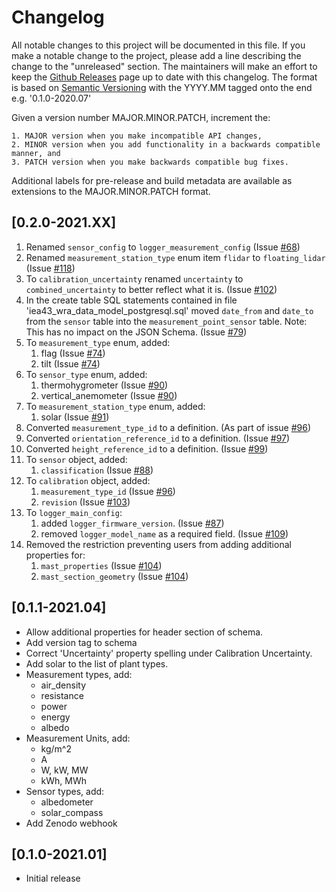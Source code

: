 # Changelog
All notable changes to this project will be documented in this file. If you make a notable change to the project, please add a line describing the change to the "unreleased" section. The maintainers will make an effort to keep the [Github Releases](https://github.com/IEA-Task-43/digital_wra_data_standard/releases) page up to date with this changelog. The format is based on [Semantic Versioning](https://semver.org/) with the YYYY.MM tagged onto the end e.g. '0.1.0-2020.07'

Given a version number MAJOR.MINOR.PATCH, increment the:

    1. MAJOR version when you make incompatible API changes,
    2. MINOR version when you add functionality in a backwards compatible manner, and
    3. PATCH version when you make backwards compatible bug fixes.

Additional labels for pre-release and build metadata are available as extensions to the MAJOR.MINOR.PATCH format.

## [0.2.0-2021.XX]
1. Renamed `sensor_config` to `logger_measurement_config` (Issue [#68](https://github.com/IEA-Task-43/digital_wra_data_standard/issues/68))
2. Renamed `measurement_station_type` enum item `flidar` to `floating_lidar` (Issue [#118](https://github.com/IEA-Task-43/digital_wra_data_standard/issues/118))
3. To `calibration_uncertainty` renamed `uncertainty` to `combined_uncertainty` to better reflect what it is. (Issue [#102](https://github.com/IEA-Task-43/digital_wra_data_standard/issues/102))
4. In the create table SQL statements contained in file 'iea43_wra_data_model_postgresql.sql' moved `date_from` and `date_to` from the `sensor` table into the `measurement_point_sensor` table. Note: This has no impact on the JSON Schema. (Issue [#79](https://github.com/IEA-Task-43/digital_wra_data_standard/issues/79))
5. To `measurement_type` enum, added:
    1. flag (Issue [#74](https://github.com/IEA-Task-43/digital_wra_data_standard/issues/74))
    2. tilt (Issue [#74](https://github.com/IEA-Task-43/digital_wra_data_standard/issues/74))
6. To `sensor_type` enum, added:
   1. thermohygrometer (Issue [#90](https://github.com/IEA-Task-43/digital_wra_data_standard/issues/90))
   2. vertical_anemometer (Issue [#90](https://github.com/IEA-Task-43/digital_wra_data_standard/issues/90))
7. To `measurement_station_type` enum, added:
   1. solar (Issue [#91](https://github.com/IEA-Task-43/digital_wra_data_standard/issues/91))
8. Converted `measurement_type_id` to a definition. (As part of issue [#96](https://github.com/IEA-Task-43/digital_wra_data_standard/issues/96))
9. Converted `orientation_reference_id` to a definition. (Issue [#97](https://github.com/IEA-Task-43/digital_wra_data_standard/issues/97))
10. Converted `height_reference_id` to a definition. (Issue [#99](https://github.com/IEA-Task-43/digital_wra_data_standard/issues/99))
11. To `sensor` object, added:
    1. `classification` (Issue [#88](https://github.com/IEA-Task-43/digital_wra_data_standard/issues/88))
12. To `calibration` object, added:
    1. `measurement_type_id` (Issue [#96](https://github.com/IEA-Task-43/digital_wra_data_standard/issues/96))
    2. `revision` (Issue [#103](https://github.com/IEA-Task-43/digital_wra_data_standard/issues/103))
13. To `logger_main_config`:
    1. added `logger_firmware_version`. (Issue [#87](https://github.com/IEA-Task-43/digital_wra_data_standard/issues/87))
    2. removed `logger_model_name` as a required field. (Issue [#109](https://github.com/IEA-Task-43/digital_wra_data_standard/issues/109))
14. Removed the restriction preventing users from adding additional properties for:
    1. `mast_properties` (Issue [#104](https://github.com/IEA-Task-43/digital_wra_data_standard/issues/104))
    2. `mast_section_geometry` (Issue [#104](https://github.com/IEA-Task-43/digital_wra_data_standard/issues/104))

## [0.1.1-2021.04]
- Allow additional properties for header section of schema.
- Add version tag to schema
- Correct 'Uncertainty' property spelling under Calibration Uncertainty.
- Add solar to the list of plant types.
- Measurement types, add:
    - air_density
    - resistance
    - power
    - energy
    - albedo
- Measurement Units, add:
    - kg/m^2
    - A
    - W, kW, MW
    - kWh, MWh
- Sensor types, add:
    - albedometer
    - solar_compass
- Add Zenodo webhook

## [0.1.0-2021.01]
- Initial release

